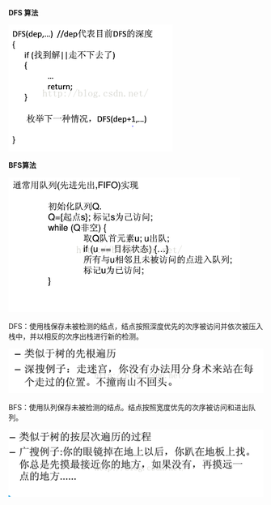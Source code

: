 **DFS 算法**

![img](assets/20161116172334228.png)

**BFS算法**

![img](assets/20161116172348041.png)

DFS：使用栈保存未被检测的结点，结点按照深度优先的次序被访问并依次被压入栈中，并以相反的次序出栈进行新的检测。

![img](assets/20161116172409157.png)

BFS：使用队列保存未被检测的结点。结点按照宽度优先的次序被访问和进出队列。

![img](assets/20161116172422814.png)